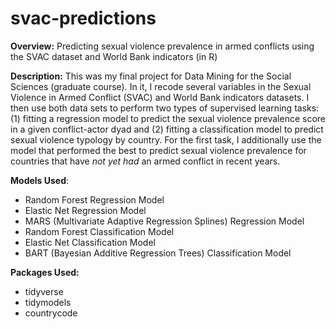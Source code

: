 # svac-predictions

**Overview:** Predicting sexual violence prevalence in armed conflicts using the SVAC dataset and World Bank indicators (in R)

**Description:** This was my final project for Data Mining for the Social Sciences (graduate course). In it, I recode several variables in the Sexual Violence in Armed Conflict (SVAC) and World Bank indicators datasets. I then use both data sets to perform two types of supervised learning tasks: (1) fitting a regression model to predict the sexual violence prevalence score in a given conflict-actor dyad and (2) fitting a classification model to predict sexual violence typology by country. For the first task, I additionally use the model that performed the best to predict sexual violence prevalence for countries that have *not yet had* an armed conflict in recent years.

**Models Used**:
- Random Forest Regression Model
- Elastic Net Regression Model
- MARS (Multivariate Adaptive Regression Splines) Regression Model
- Random Forest Classification Model
- Elastic Net Classification Model
- BART (Bayesian Additive Regression Trees) Classification Model

**Packages Used:** 
- tidyverse
- tidymodels
- countrycode
